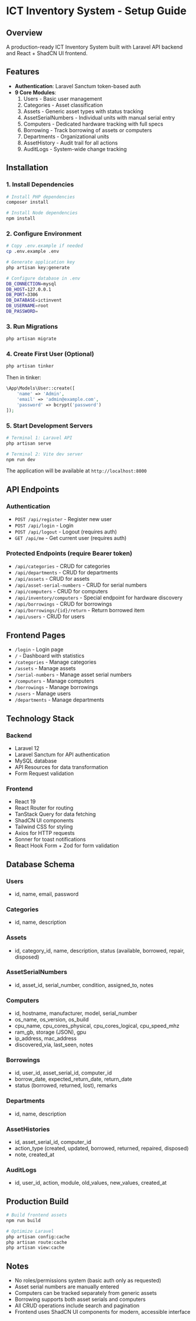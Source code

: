 # ICT Inventory System - Setup Guide

## Overview
A production-ready ICT Inventory System built with Laravel API backend and React + ShadCN UI frontend.

## Features
- **Authentication**: Laravel Sanctum token-based auth
- **9 Core Modules**:
  1. Users - Basic user management
  2. Categories - Asset classification
  3. Assets - Generic asset types with status tracking
  4. AssetSerialNumbers - Individual units with manual serial entry
  5. Computers - Dedicated hardware tracking with full specs
  6. Borrowing - Track borrowing of assets or computers
  7. Departments - Organizational units
  8. AssetHistory - Audit trail for all actions
  9. AuditLogs - System-wide change tracking

## Installation

### 1. Install Dependencies

```bash
# Install PHP dependencies
composer install

# Install Node dependencies
npm install
```

### 2. Configure Environment

```bash
# Copy .env.example if needed
cp .env.example .env

# Generate application key
php artisan key:generate

# Configure database in .env
DB_CONNECTION=mysql
DB_HOST=127.0.0.1
DB_PORT=3306
DB_DATABASE=ictinvent
DB_USERNAME=root
DB_PASSWORD=
```

### 3. Run Migrations

```bash
php artisan migrate
```

### 4. Create First User (Optional)

```bash
php artisan tinker
```

Then in tinker:
```php
\App\Models\User::create([
    'name' => 'Admin',
    'email' => 'admin@example.com',
    'password' => bcrypt('password')
]);
```

### 5. Start Development Servers

```bash
# Terminal 1: Laravel API
php artisan serve

# Terminal 2: Vite dev server
npm run dev
```

The application will be available at `http://localhost:8000`

## API Endpoints

### Authentication
- `POST /api/register` - Register new user
- `POST /api/login` - Login
- `POST /api/logout` - Logout (requires auth)
- `GET /api/me` - Get current user (requires auth)

### Protected Endpoints (require Bearer token)
- `/api/categories` - CRUD for categories
- `/api/departments` - CRUD for departments
- `/api/assets` - CRUD for assets
- `/api/asset-serial-numbers` - CRUD for serial numbers
- `/api/computers` - CRUD for computers
- `/api/inventory/computers` - Special endpoint for hardware discovery
- `/api/borrowings` - CRUD for borrowings
- `/api/borrowings/{id}/return` - Return borrowed item
- `/api/users` - CRUD for users

## Frontend Pages
- `/login` - Login page
- `/` - Dashboard with statistics
- `/categories` - Manage categories
- `/assets` - Manage assets
- `/serial-numbers` - Manage asset serial numbers
- `/computers` - Manage computers
- `/borrowings` - Manage borrowings
- `/users` - Manage users
- `/departments` - Manage departments

## Technology Stack

### Backend
- Laravel 12
- Laravel Sanctum for API authentication
- MySQL database
- API Resources for data transformation
- Form Request validation

### Frontend
- React 19
- React Router for routing
- TanStack Query for data fetching
- ShadCN UI components
- Tailwind CSS for styling
- Axios for HTTP requests
- Sonner for toast notifications
- React Hook Form + Zod for form validation

## Database Schema

### Users
- id, name, email, password

### Categories
- id, name, description

### Assets
- id, category_id, name, description, status (available, borrowed, repair, disposed)

### AssetSerialNumbers
- id, asset_id, serial_number, condition, assigned_to, notes

### Computers
- id, hostname, manufacturer, model, serial_number
- os_name, os_version, os_build
- cpu_name, cpu_cores_physical, cpu_cores_logical, cpu_speed_mhz
- ram_gb, storage (JSON), gpu
- ip_address, mac_address
- discovered_via, last_seen, notes

### Borrowings
- id, user_id, asset_serial_id, computer_id
- borrow_date, expected_return_date, return_date
- status (borrowed, returned, lost), remarks

### Departments
- id, name, description

### AssetHistories
- id, asset_serial_id, computer_id
- action_type (created, updated, borrowed, returned, repaired, disposed)
- note, created_at

### AuditLogs
- id, user_id, action, module, old_values, new_values, created_at

## Production Build

```bash
# Build frontend assets
npm run build

# Optimize Laravel
php artisan config:cache
php artisan route:cache
php artisan view:cache
```

## Notes
- No roles/permissions system (basic auth only as requested)
- Asset serial numbers are manually entered
- Computers can be tracked separately from generic assets
- Borrowing supports both asset serials and computers
- All CRUD operations include search and pagination
- Frontend uses ShadCN UI components for modern, accessible interface
